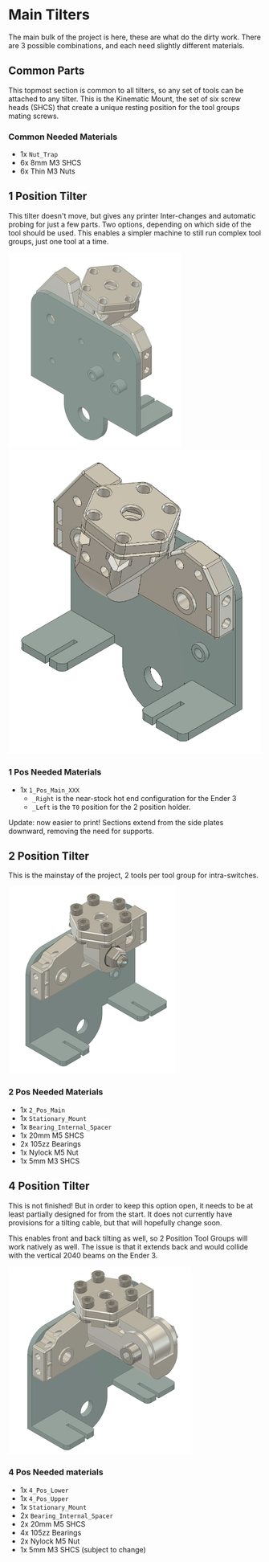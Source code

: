 # Main Tilters

The main bulk of the project is here, these are what do the dirty work.
There are 3 possible combinations, and each need slightly different materials.

## Common Parts

This topmost section is common to all tilters, so any set of tools can be attached to any tilter.
This is the Kinematic Mount, the set of six screw heads (SHCS) that create a unique resting position for the tool groups mating screws.

### Common Needed Materials

* 1x `Nut_Trap`
* 6x 8mm M3 SHCS
* 6x Thin M3 Nuts

## 1 Position Tilter

This tilter doesn't move, but gives any printer Inter-changes and automatic probing for just a few parts.
Two options, depending on which side of the tool should be used.
This enables a simpler machine to still run complex tool groups, just one tool at a time.

<!-- ![1 Pos Right](/images/1_Pos_Right.png){:width="10px"} ![1 Pos Left](/images/1_Pos_Left.png) -->

![<img src="/images/1_Pos_Right.png" width="300"/>](/images/1_Pos_Right.png)
![<img src="images/1_Pos_Left.png" width="300"/>](/images/1_Pos_Left.png)

### 1 Pos Needed Materials

* 1x `1_Pos_Main_XXX`
  * `_Right` is the near-stock hot end configuration for the Ender 3
  * `_Left` is the `T0` position for the 2 position holder.

Update: now easier to print!  Sections extend from the side plates downward, removing the need for supports.

## 2 Position Tilter

This is the mainstay of the project, 2 tools per tool group for intra-switches.

![2 Pos Tilter](/images/2_Pos_Tilter.png)

### 2 Pos Needed Materials

* 1x `2_Pos_Main`
* 1x `Stationary_Mount`
* 1x `Bearing_Internal_Spacer`
* 1x 20mm M5 SHCS
* 2x 105zz Bearings
* 1x Nylock M5 Nut
* 1x 5mm M3 SHCS

## 4 Position Tilter

This is not finished!
But in order to keep this option open, it needs to be at least partially designed for from the start.
It does not currently have provisions for a tilting cable, but that will hopefully change soon.

This enables front and back tilting as well, so 2 Position Tool Groups will work natively as well.
The issue is that it extends back and would collide with the vertical 2040 beams on the Ender 3.

![4 Pos Tilter](/images/4_Pos_Tilter.png)

### 4 Pos Needed materials

* 1x `4_Pos_Lower`
* 1x `4_Pos_Upper`
* 1x `Stationary_Mount`
* 2x `Bearing_Internal_Spacer`
* 2x 20mm M5 SHCS
* 4x 105zz Bearings
* 2x Nylock M5 Nut
* 1x 5mm M3 SHCS (subject to change)
